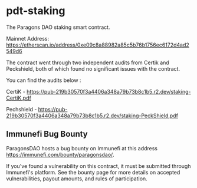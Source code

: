 # pdt-staking
The Paragons DAO staking smart contract.

Mainnet Address: https://etherscan.io/address/0xe09c8a88982a85c5b76b1756ec6172d4ad2549d6

The contract went through two independent audits from Certik and Peckshield, both of which found no significant issues with the contract.

You can find the audits below : 

CertiK - https://pub-219b30570f3a4406a348a79b73b8c1b5.r2.dev/staking-CertiK.pdf

Pechshield - https://pub-219b30570f3a4406a348a79b73b8c1b5.r2.dev/staking-PeckShield.pdf

## Immunefi Bug Bounty

ParagonsDAO hosts a bug bounty on Immunefi at this address https://immunefi.com/bounty/paragonsdao/. 

If you've found a vulnerability on this contract, it must be submitted through Immunefi's platform. See the bounty page for more details on accepted vulnerabilities, payout amounts, and rules of participation.